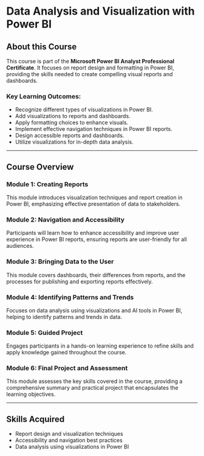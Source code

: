 # Data Analysis and Visualization with Power BI  

## About this Course  
This course is part of the **Microsoft Power BI Analyst Professional Certificate**. It focuses on report design and formatting in Power BI, providing the skills needed to create compelling visual reports and dashboards.

### Key Learning Outcomes:
- Recognize different types of visualizations in Power BI.
- Add visualizations to reports and dashboards.
- Apply formatting choices to enhance visuals.
- Implement effective navigation techniques in Power BI reports.
- Design accessible reports and dashboards.
- Utilize visualizations for in-depth data analysis.

---

## Course Overview

### Module 1: **Creating Reports**  
This module introduces visualization techniques and report creation in Power BI, emphasizing effective presentation of data to stakeholders.

### Module 2: **Navigation and Accessibility**  
Participants will learn how to enhance accessibility and improve user experience in Power BI reports, ensuring reports are user-friendly for all audiences.

### Module 3: **Bringing Data to the User**  
This module covers dashboards, their differences from reports, and the processes for publishing and exporting reports effectively.

### Module 4: **Identifying Patterns and Trends**  
Focuses on data analysis using visualizations and AI tools in Power BI, helping to identify patterns and trends in data.

### Module 5: **Guided Project**  
Engages participants in a hands-on learning experience to refine skills and apply knowledge gained throughout the course.

### Module 6: **Final Project and Assessment**  
This module assesses the key skills covered in the course, providing a comprehensive summary and practical project that encapsulates the learning objectives.

---

## Skills Acquired
- Report design and visualization techniques  
- Accessibility and navigation best practices  
- Data analysis using visualizations in Power BI  


